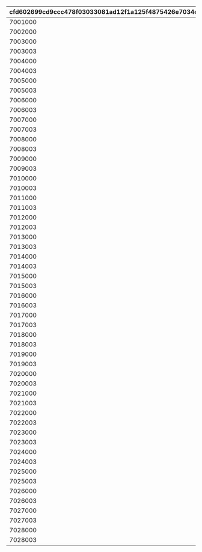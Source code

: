 |cfd602699cd9ccc478f03033081ad12f1a125f4875426e7034d793786cfec92f|451e2014a967a1e820464ce050745d970bbe4ee348329a70e07f05516951d49d|55c5878840a1d2c683aca93c43535fe073b5090480ccc36eba79d45f8ab70702|5f0231f89bd38306a14683197bcf1b61a59ecce37c298082b0ce9bf1c130b39f|3012ea8ba64bc2bea098eaab5d798f2360fcd54e8c62fb9487594c77ece1db15|c77c1a490e8df2a17df9f9e121e586591be147c4a2d9d052bc7f9e50e63cbd6d|03060c4f0831a7f516cfb25d775566ed27de7a2b25a68debf24a91d6f5abd18a|
| --- | --- | --- | --- | --- | --- | --- |
|7001000|2018/09/18 5:00:00|2018/09/13 12:00:00|2018/09/17 14:59:59|1|1001|2018/09/18 14:59:59|
|7002000|2018/10/18 5:00:00|2018/10/13 12:00:00|2018/10/17 14:59:59|2|1002|2018/10/18 14:59:59|
|7003000|2018/11/19 5:00:00|2018/11/14 12:00:00|2018/11/18 14:59:59|3|1003|2018/11/19 14:59:59|
|7003003|2018/12/19 5:00:00|2018/12/14 12:00:00|2018/12/18 14:59:59|4|1004|2018/12/19 14:59:59|
|7004000|2019/01/19 5:00:00|2019/01/14 12:00:00|2019/01/18 14:59:59|5|1005|2019/01/19 14:59:59|
|7004003|2019/02/19 5:00:00|2019/02/14 15:00:00|2019/02/18 11:59:59|6|1006|2019/02/19 11:59:59|
|7005000|2019/03/19 5:00:00|2019/03/14 12:00:00|2019/03/18 14:59:59|7|1007|2019/03/19 14:59:59|
|7005003|2019/04/18 5:00:00|2019/04/13 12:00:00|2019/04/17 20:59:59|8|1008|2019/04/18 20:59:59|
|7006000|2019/05/18 5:00:00|2019/05/13 12:00:00|2019/05/17 20:59:59|9|1009|2019/05/18 20:59:59|
|7006003|2019/06/19 5:00:00|2019/06/14 12:00:00|2019/06/18 20:59:59|10|1010|2019/06/19 20:59:59|
|7007000|2019/07/22 5:00:00|2019/07/15 12:00:00|2019/07/21 20:59:59|11|1011|2019/07/22 20:59:59|
|7007003|2019/08/19 5:00:00|2019/08/14 10:00:00|2019/08/18 20:59:59|12|1012|2019/08/19 20:59:59|
|7008000|2019/09/19 5:00:00|2019/09/14 12:00:00|2019/09/18 20:59:59|13|1013|2019/09/19 20:59:59|
|7008003|2019/10/19 5:00:00|2019/10/14 12:00:00|2019/10/18 20:59:59|14|1014|2019/10/19 20:59:59|
|7009000|2019/11/19 5:00:00|2019/11/14 12:00:00|2019/11/18 20:59:59|15|1015|2019/11/19 20:59:59|
|7009003|2019/12/19 5:00:00|2019/12/14 12:00:00|2019/12/18 20:59:59|16|1016|2019/12/19 20:59:59|
|7010000|2020/01/21 5:00:00|2020/01/14 12:00:00|2020/01/20 20:59:59|17|1017|2020/01/21 20:59:59|
|7010003|2020/02/21 5:00:00|2020/02/14 12:00:00|2020/02/20 20:59:59|18|1018|2020/02/21 20:59:59|
|7011000|2020/03/19 5:00:00|2020/03/12 12:00:00|2020/03/18 20:59:59|19|1019|2020/03/19 20:59:59|
|7011003|2020/04/19 5:00:00|2020/04/14 12:00:00|2020/04/18 20:59:59|20|1020|2020/04/19 20:59:59|
|7012000|2020/05/19 5:00:00|2020/05/14 12:00:00|2020/05/18 20:59:59|21|1021|2020/05/19 20:59:59|
|7012003|2020/06/19 5:00:00|2020/06/14 12:00:00|2020/06/18 20:59:59|22|1022|2020/06/19 20:59:59|
|7013000|2020/07/19 5:00:00|2020/07/14 12:00:00|2020/07/18 20:59:59|23|1023|2020/07/19 20:59:59|
|7013003|2020/08/19 5:00:00|2020/08/14 12:00:00|2020/08/18 20:59:59|24|1024|2020/08/19 20:59:59|
|7014000|2020/09/20 5:00:00|2020/09/15 12:00:00|2020/09/19 20:59:59|25|1025|2020/09/20 20:59:59|
|7014003|2020/10/19 5:00:00|2020/10/14 12:00:00|2020/10/18 20:59:59|26|1026|2020/10/19 20:59:59|
|7015000|2020/11/24 5:00:00|2020/11/18 12:00:00|2020/11/23 20:59:59|27|1027|2020/11/24 20:59:59|
|7015003|2020/12/23 5:00:00|2020/12/18 12:00:00|2020/12/22 20:59:59|28|1028|2020/12/23 20:59:59|
|7016000|2021/01/23 5:00:00|2021/01/18 12:00:00|2021/01/22 20:59:59|29|1029|2021/01/23 20:59:59|
|7016003|2021/02/23 5:00:00|2021/02/18 12:00:00|2021/02/22 20:59:59|30|1030|2021/02/23 20:59:59|
|7017000|2021/03/23 5:00:00|2021/03/18 12:00:00|2021/03/22 20:59:59|31|1031|2021/03/23 20:59:59|
|7017003|2021/04/21 5:00:00|2021/04/16 12:00:00|2021/04/20 20:59:59|32|1032|2021/04/21 20:59:59|
|7018000|2021/05/22 5:00:00|2021/05/17 12:00:00|2021/05/21 20:59:59|33|1033|2021/05/22 20:59:59|
|7018003|2021/06/22 5:00:00|2021/06/17 12:00:00|2021/06/21 20:59:59|34|1034|2021/06/22 20:59:59|
|7019000|2021/07/21 5:00:00|2021/07/16 12:00:00|2021/07/20 20:59:59|35|1035|2021/07/21 20:59:59|
|7019003|2021/08/21 5:00:00|2021/08/16 12:00:00|2021/08/20 20:59:59|36|1036|2021/08/21 20:59:59|
|7020000|2021/09/21 5:00:00|2021/09/16 12:00:00|2021/09/20 20:59:59|37|1037|2021/09/21 20:59:59|
|7020003|2021/10/22 5:00:00|2021/10/17 12:00:00|2021/10/21 20:59:59|38|1038|2021/10/22 20:59:59|
|7021000|2021/11/22 5:00:00|2021/11/17 12:00:00|2021/11/21 20:59:59|39|1039|2021/11/22 20:59:59|
|7021003|2021/12/21 5:00:00|2021/12/16 12:00:00|2021/12/20 20:59:59|40|1040|2021/12/21 20:59:59|
|7022000|2022/01/22 5:00:00|2022/01/17 12:00:00|2022/01/21 20:59:59|41|1041|2022/01/22 20:59:59|
|7022003|2022/02/22 5:00:00|2022/02/17 12:00:00|2022/02/21 20:59:59|42|1042|2022/02/22 20:59:59|
|7023000|2022/03/22 5:00:00|2022/03/17 12:00:00|2022/03/21 20:59:59|43|1043|2022/03/22 20:59:59|
|7023003|2022/05/22 5:00:00|2022/05/17 12:00:00|2022/05/21 20:59:59|44|1044|2022/05/22 20:59:59|
|7024000|2022/07/24 5:00:00|2022/07/19 13:00:00|2022/07/23 20:59:59|45|1045|2022/07/24 20:59:59|
|7024003|2022/09/21 5:00:00|2022/09/16 12:00:00|2022/09/20 20:59:59|46|1046|2022/09/21 20:59:59|
|7025000|2022/11/23 5:00:00|2022/11/18 12:00:00|2022/11/22 20:59:59|47|1047|2022/11/23 20:59:59|
|7025003|2023/02/20 5:00:00|2023/02/15 15:00:00|2023/02/19 20:59:59|48|1048|2023/02/20 20:59:59|
|7026000|2023/05/23 5:00:00|2023/05/18 12:00:00|2023/05/22 20:59:59|49|1049|2023/05/23 20:59:59|
|7026003|2023/08/21 5:00:00|2023/08/16 12:00:00|2023/08/20 20:59:59|50|1050|2023/08/21 20:59:59|
|7027000|2023/11/22 5:00:00|2023/11/17 12:00:00|2023/11/21 20:59:59|51|1051|2023/11/22 20:59:59|
|7027003|2024/03/21 5:00:00|2024/03/16 12:00:00|2024/03/20 20:59:59|52|1052|2024/03/21 20:59:59|
|7028000|2024/07/22 5:00:00|2024/07/17 12:00:00|2024/07/21 20:59:59|53|1053|2024/07/22 20:59:59|
|7028003|2025/01/22 5:00:00|2025/01/17 12:00:00|2025/01/21 20:59:59|54|1054|2025/01/22 20:59:59|